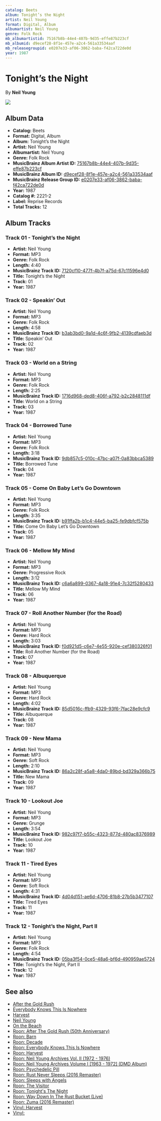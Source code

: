 ```yaml
---
catalog: Beets
album: Tonight’s the Night
artist: Neil Young
format: Digital, Album
albumartist: Neil Young
genre: Folk Rock
mb_albumartistid: 75167b8b-44e4-407b-9d35-effe87b223cf
mb_albumid: d9ecef28-8f1e-457e-a2c4-561a33534aaf
mb_releasegroupid: e0207e33-af06-3862-baba-f42ca722de0d
year: 1987
---
```


# Tonight’s the Night

By **Neil Young**

![](../../assets/beetscovers/Neil_Young-Tonight’s_the_Night.jpg)

## Album Data

- **Catalog:** Beets
- **Format:** Digital, Album
- **Album:** Tonight’s the Night
- **Artist:** Neil Young
- **Albumartist:** Neil Young
- **Genre:** Folk Rock
- **MusicBrainz Album Artist ID:** [75167b8b-44e4-407b-9d35-effe87b223cf](https://musicbrainz.org/artist/75167b8b-44e4-407b-9d35-effe87b223cf)
- **MusicBrainz Album ID:** [d9ecef28-8f1e-457e-a2c4-561a33534aaf](https://musicbrainz.org/release/d9ecef28-8f1e-457e-a2c4-561a33534aaf)
- **MusicBrainz Release Group ID:** [e0207e33-af06-3862-baba-f42ca722de0d](https://musicbrainz.org/release-group/e0207e33-af06-3862-baba-f42ca722de0d)
- **Year:** 1987
- **Catalog #:** 2221-2
- **Label:** Reprise Records
- **Total Tracks:** 12

## Album Tracks

### Track 01 - Tonight’s the Night

- **Artist:** Neil Young
- **Format:** MP3
- **Genre:** Folk Rock
- **Length:** 4:40
- **MusicBrainz Track ID:** [7120cf10-477f-4b7f-a75d-67c11596e4d0](https://musicbrainz.org/recording/7120cf10-477f-4b7f-a75d-67c11596e4d0)
- **Title:** Tonight’s the Night
- **Track:** 01
- **Year:** 1987

### Track 02 - Speakin’ Out

- **Artist:** Neil Young
- **Format:** MP3
- **Genre:** Folk Rock
- **Length:** 4:58
- **MusicBrainz Track ID:** [b3ab3bd0-9a1d-4c6f-9fb2-4139cdfaeb3d](https://musicbrainz.org/recording/b3ab3bd0-9a1d-4c6f-9fb2-4139cdfaeb3d)
- **Title:** Speakin’ Out
- **Track:** 02
- **Year:** 1987

### Track 03 - World on a String

- **Artist:** Neil Young
- **Format:** MP3
- **Genre:** Folk Rock
- **Length:** 2:25
- **MusicBrainz Track ID:** [1716d968-ded8-406f-a792-b2c2848111df](https://musicbrainz.org/recording/1716d968-ded8-406f-a792-b2c2848111df)
- **Title:** World on a String
- **Track:** 03
- **Year:** 1987

### Track 04 - Borrowed Tune

- **Artist:** Neil Young
- **Format:** MP3
- **Genre:** Folk Rock
- **Length:** 3:18
- **MusicBrainz Track ID:** [9db857c5-010c-47bc-a07f-0a83bbca5389](https://musicbrainz.org/recording/9db857c5-010c-47bc-a07f-0a83bbca5389)
- **Title:** Borrowed Tune
- **Track:** 04
- **Year:** 1987

### Track 05 - Come On Baby Let’s Go Downtown

- **Artist:** Neil Young
- **Format:** MP3
- **Genre:** Folk Rock
- **Length:** 3:35
- **MusicBrainz Track ID:** [b91ffa2b-b1c4-44e5-ba25-fe9dbfcf575b](https://musicbrainz.org/recording/b91ffa2b-b1c4-44e5-ba25-fe9dbfcf575b)
- **Title:** Come On Baby Let’s Go Downtown
- **Track:** 05
- **Year:** 1987

### Track 06 - Mellow My Mind

- **Artist:** Neil Young
- **Format:** MP3
- **Genre:** Progressive Rock
- **Length:** 3:12
- **MusicBrainz Track ID:** [c6a6a899-0367-4a18-91e4-7c32f5280433](https://musicbrainz.org/recording/c6a6a899-0367-4a18-91e4-7c32f5280433)
- **Title:** Mellow My Mind
- **Track:** 06
- **Year:** 1987

### Track 07 - Roll Another Number (for the Road)

- **Artist:** Neil Young
- **Format:** MP3
- **Genre:** Hard Rock
- **Length:** 3:03
- **MusicBrainz Track ID:** [f0d921d5-c6e7-4e55-920e-cef380326f01](https://musicbrainz.org/recording/f0d921d5-c6e7-4e55-920e-cef380326f01)
- **Title:** Roll Another Number (for the Road)
- **Track:** 07
- **Year:** 1987

### Track 08 - Albuquerque

- **Artist:** Neil Young
- **Format:** MP3
- **Genre:** Hard Rock
- **Length:** 4:02
- **MusicBrainz Track ID:** [85d5016c-ffb9-4329-93f6-7fac28e9cfc9](https://musicbrainz.org/recording/85d5016c-ffb9-4329-93f6-7fac28e9cfc9)
- **Title:** Albuquerque
- **Track:** 08
- **Year:** 1987

### Track 09 - New Mama

- **Artist:** Neil Young
- **Format:** MP3
- **Genre:** Soft Rock
- **Length:** 2:10
- **MusicBrainz Track ID:** [86a2c28f-a5a8-4da0-89bd-bd329a366b75](https://musicbrainz.org/recording/86a2c28f-a5a8-4da0-89bd-bd329a366b75)
- **Title:** New Mama
- **Track:** 09
- **Year:** 1987

### Track 10 - Lookout Joe

- **Artist:** Neil Young
- **Format:** MP3
- **Genre:** Grunge
- **Length:** 3:54
- **MusicBrainz Track ID:** [982c97f7-b55c-4323-877d-480ac8376989](https://musicbrainz.org/recording/982c97f7-b55c-4323-877d-480ac8376989)
- **Title:** Lookout Joe
- **Track:** 10
- **Year:** 1987

### Track 11 - Tired Eyes

- **Artist:** Neil Young
- **Format:** MP3
- **Genre:** Soft Rock
- **Length:** 4:31
- **MusicBrainz Track ID:** [4d04d151-ae6d-4706-81b8-27b5b3477107](https://musicbrainz.org/recording/4d04d151-ae6d-4706-81b8-27b5b3477107)
- **Title:** Tired Eyes
- **Track:** 11
- **Year:** 1987

### Track 12 - Tonight’s the Night, Part II

- **Artist:** Neil Young
- **Format:** MP3
- **Genre:** Folk Rock
- **Length:** 4:54
- **MusicBrainz Track ID:** [05ba3f54-0ce5-48a6-bf6d-490959ae5724](https://musicbrainz.org/recording/05ba3f54-0ce5-48a6-bf6d-490959ae5724)
- **Title:** Tonight’s the Night, Part II
- **Track:** 12
- **Year:** 1987


## See also

- [After the Gold Rush](After_the_Gold_Rush.md)
- [Everybody Knows This Is Nowhere](Everybody_Knows_This_Is_Nowhere.md)
- [Harvest](Harvest.md)
- [Neil Young](Neil_Young.md)
- [On the Beach](On_the_Beach.md)
- [Roon: After The Gold Rush (50th Anniversary)](../../Roon/Neil_Young/After_The_Gold_Rush_50th_Anniversary.md)
- [Roon: Barn](../../Roon/Neil_Young/Barn.md)
- [Roon: Decade](../../Roon/Neil_Young/Decade.md)
- [Roon: Everybody Knows This Is Nowhere](../../Roon/Neil_Young/Everybody_Knows_This_Is_Nowhere.md)
- [Roon: Harvest](../../Roon/Neil_Young/Harvest.md)
- [Roon: Neil Young Archives Vol. II (1972 - 1976)](../../Roon/Neil_Young/Neil_Young_Archives_Vol_II_1972_-_1976.md)
- [Roon: Neil Young Archives Volume I [1963 - 1972] (DMD Album)](../../Roon/Neil_Young/Neil_Young_Archives_Volume_I_[1963_-_1972]_DMD_Album.md)
- [Roon: Psychedelic Pill](../../Roon/Neil_Young/Psychedelic_Pill.md)
- [Roon: Rust Never Sleeps (2016 Remaster)](../../Roon/Neil_Young/Rust_Never_Sleeps_2016_Remaster.md)
- [Roon: Sleeps with Angels](../../Roon/Neil_Young/Sleeps_with_Angels.md)
- [Roon: The Visitor](../../Roon/Neil_Young/The_Visitor.md)
- [Roon: Tonight's The Night](../../Roon/Neil_Young/Tonights_The_Night.md)
- [Roon: Way Down In The Rust Bucket (Live)](../../Roon/Neil_Young/Way_Down_In_The_Rust_Bucket_Live.md)
- [Roon: Zuma (2016 Remaster)](../../Roon/Neil_Young/Zuma_2016_Remaster.md)
- [Vinyl: Harvest](../../Vinyl/Neil_Young/Harvest.md)
- [Vinyl: ](../../Vinyl/Neil_Young/Neil_Young.md)
